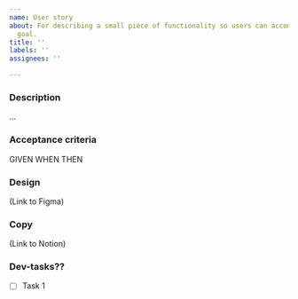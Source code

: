 ```yaml
---
name: User story
about: For describing a small piece of functionality so users can accomplish a specific
  goal.
title: ''
labels: ''
assignees: ''

---
```


### Description

...

### Acceptance criteria

GIVEN
WHEN
THEN

### Design

(Link to Figma)

### Copy

(Link to Notion)

### Dev-tasks??

- [ ]  Task 1
